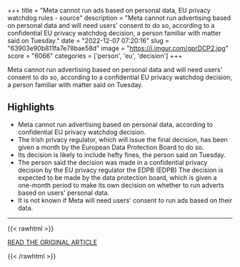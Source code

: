 +++
title = "Meta cannot run ads based on personal data, EU privacy watchdog rules - source"
description = "Meta cannot run advertising based on personal data and will need users' consent to do so, according to a confidential EU privacy watchdog decision, a person familiar with matter said on Tuesday."
date = "2022-12-07 07:20:16"
slug = "63903e90b811fa7e78bae58d"
image = "https://i.imgur.com/qprDCP2.jpg"
score = "6066"
categories = ['person', 'eu', 'decision']
+++

Meta cannot run advertising based on personal data and will need users' consent to do so, according to a confidential EU privacy watchdog decision, a person familiar with matter said on Tuesday.

## Highlights

- Meta cannot run advertising based on personal data, according to confidential EU privacy watchdog decision.
- The Irish privacy regulator, which will issue the final decision, has been given a month by the European Data Protection Board to do so.
- Its decision is likely to include hefty fines, the person said on Tuesday.
- The person said the decision was made in a confidential privacy decision by the EU privacy regulator the EDPB (EDPB) The decision is expected to be made by the data protection board, which is given a one-month period to make its own decision on whether to run adverts based on users' personal data.
- It is not known if Meta will need users' consent to run ads based on their data.

---

{{< rawhtml >}}
  <p class="article-category">
    <a target="_blank" href="https://www.reuters.com/technology/meta-cannot-run-ads-based-personal-data-eu-privacy-watchdog-rules-source-2022-12-06/">READ THE ORIGINAL ARTICLE</a>
  </p>
{{< /rawhtml >}}
